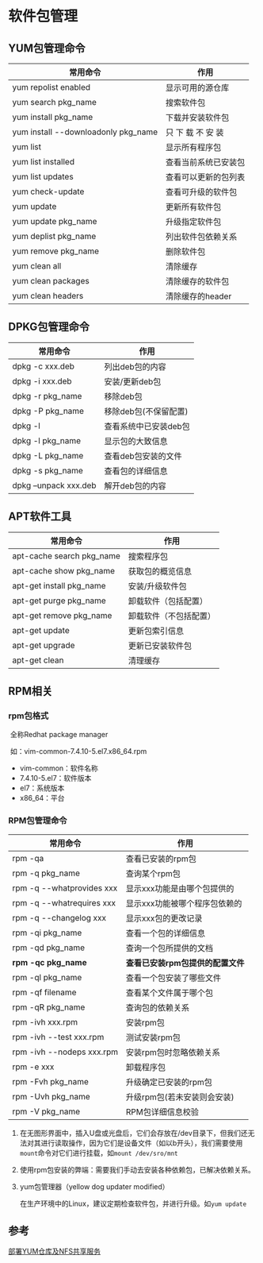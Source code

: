 # 软件包管理



## YUM包管理命令

| 常用命令                            | 作用                 |
| ----------------------------------- | -------------------- |
| yum repolist enabled                | 显示可⽤的源仓库     |
| yum search pkg_name                 | 搜索软件包           |
| yum install pkg_name                | 下载并安装软件包     |
| yum install --downloadonly pkg_name | 只 下 载 不 安 装    |
| yum list                            | 显示所有程序包       |
| yum list installed                  | 查看当前系统已安装包 |
| yum list updates                    | 查看可以更新的包列表 |
| yum check-update                    | 查看可升级的软件包   |
| yum update                          | 更新所有软件包       |
| yum update pkg_name                 | 升级指定软件包       |
| yum deplist pkg_name                | 列出软件包依赖关系   |
| yum remove pkg_name                 | 删除软件包           |
| yum clean all                       | 清除缓存             |
| yum clean packages                  | 清除缓存的软件包     |
| yum clean headers                   | 清除缓存的header     |

## DPKG包管理命令

| 常用命令             | 作用                  |
| -------------------- | --------------------- |
| dpkg -c xxx.deb      | 列出deb包的内容       |
| dpkg -i xxx.deb      | 安装/更新deb包        |
| dpkg -r pkg_name     | 移除deb包             |
| dpkg -P pkg_name     | 移除deb包(不保留配置) |
| dpkg -l              | 查看系统中已安装deb包 |
| dpkg -l pkg_name     | 显示包的⼤致信息      |
| dpkg -L pkg_name     | 查看deb包安装的⽂件   |
| dpkg -s pkg_name     | 查看包的详细信息      |
| dpkg –unpack xxx.deb | 解开deb包的内容       |

## APT软件⼯具

| 常用命令                  | 作用                   |
| ------------------------- | ---------------------- |
| apt-cache search pkg_name | 搜索程序包             |
| apt-cache show pkg_name   | 获取包的概览信息       |
| apt-get install pkg_name  | 安装/升级软件包        |
| apt-get purge pkg_name    | 卸载软件（包括配置）   |
| apt-get remove pkg_name   | 卸载软件（不包括配置） |
| apt-get update            | 更新包索引信息         |
| apt-get upgrade           | 更新已安装软件包       |
| apt-get clean             | 清理缓存               |



## RPM相关

### rpm包格式

​	全称Redhat package manager

​	如：vim-common-7.4.10-5.el7.x86_64.rpm

- vim-common：软件名称
- 7.4.10-5.el7：软件版本
- el7：系统版本
- x86_64：平台

### RPM包管理命令

| 常用命令                  | 作用                              |
| ------------------------- | --------------------------------- |
| rpm -qa                   | 查看已安装的rpm包                 |
| rpm -q pkg_name           | 查询某个rpm包                     |
| rpm -q --whatprovides xxx | 显示xxx功能是由哪个包提供的       |
| rpm -q --whatrequires xxx | 显示xxx功能被哪个程序包依赖的     |
| rpm -q --changelog xxx    | 显示xxx包的更改记录               |
| rpm -qi pkg_name          | 查看⼀个包的详细信息              |
| rpm -qd pkg_name          | 查询⼀个包所提供的⽂档            |
| **rpm -qc pkg_name**      | **查看已安装rpm包提供的配置⽂件** |
| rpm -ql pkg_name          | 查看⼀个包安装了哪些⽂件          |
| rpm -qf filename          | 查看某个⽂件属于哪个包            |
| rpm -qR pkg_name          | 查询包的依赖关系                  |
| rpm -ivh xxx.rpm          | 安装rpm包                         |
| rpm -ivh --test xxx.rpm   | 测试安装rpm包                     |
| rpm -ivh --nodeps xxx.rpm | 安装rpm包时忽略依赖关系           |
| rpm -e xxx                | 卸载程序包                        |
| rpm -Fvh pkg_name         | 升级确定已安装的rpm包             |
| rpm -Uvh pkg_name         | 升级rpm包(若未安装则会安装)       |
| rpm -V pkg_name           | RPM包详细信息校验                 |



1. 在无图形界面中，插入U盘或光盘后，它们会存放在/dev目录下，但我们还无法对其进行读取操作，因为它们是设备文件（如以b开头），我们需要使用`mount`命令对它们进行挂载，如`mount /dev/sro/mnt`

2. 使用rpm包安装的弊端：需要我们手动去安装各种依赖包，已解决依赖关系。

3. yum包管理器（yellow dog updater modified）

   在生产环境中的Linux，建议定期检查软件包，并进行升级。如`yum update`




## 参考

[部署YUM仓库及NFS共享服务](https://blog.csdn.net/ver_mouth__/article/details/124281643)





